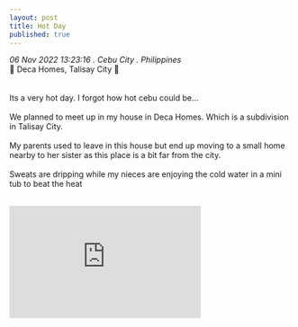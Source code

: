 ```yaml
---
layout: post
title: Hot Day
published: true
---
```

_06 Nov 2022 13:23:16 . Cebu City . Philippines_
<br>
📍 Deca Homes, Talisay City 📍
<br>
<br>
<br>
Its a very hot day. I forgot how hot cebu could be...
<br>
<br>
We planned to meet up in my house in Deca Homes. Which is a subdivision in Talisay City.
<br>
<br>
My parents used to leave in this house but end up moving to a small home nearby to her sister as this place is a bit far from the city.
<br>
<br>
Sweats are dripping while my nieces are enjoying the cold water in a mini tub to beat the heat
<br>
<br>
<iframe width="340" height="200"
src="https://www.youtube.com/embed/QWHdYEVf-FE"
frameborder="0" 
allow="accelerometer; autoplay; encrypted-media; gyroscope; picture-in-picture" 
allowfullscreen></iframe>
